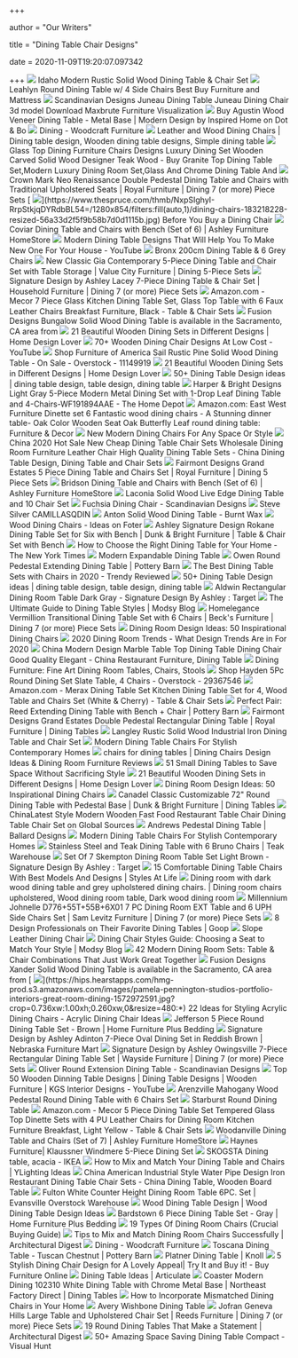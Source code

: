 +++
        
author = "Our Writers"
        
title = "Dining Table Chair Designs"
        
date = 2020-11-09T19:20:07.097342
        
+++
[ ![](https://s3.amazonaws.com/sierraimages/Images/Product/Large/1248.jpg)](https://s3.amazonaws.com/sierraimages/Images/Product/Large/1248.jpg) Idaho Modern Rustic Solid Wood Dining Table & Chair Set
[ ![](https://mfmd.rencdn.com/product/ashley/images/D436-15T-15B-01(4).jpg)](https://mfmd.rencdn.com/product/ashley/images/D436-15T-15B-01(4).jpg) Leahlyn Round Dining Table w/ 4 Side Chairs Best Buy Furniture and Mattress
[ ![](https://shop.3dskymodel.com/wp-content/uploads/2020/02/1525808-5a22bc81f3510.jpg)](https://shop.3dskymodel.com/wp-content/uploads/2020/02/1525808-5a22bc81f3510.jpg) Scandinavian Designs Juneau Dining Table Juneau Dining Chair 3d model  Download Maxbrute Furniture Visualization
[ ![](https://cdn1.ykso.co/inspiredhome/product/agustin-wood-veneer-dining-table-metal-base-modern-design/images/8099bb6/1559065236/generous.jpg)](https://cdn1.ykso.co/inspiredhome/product/agustin-wood-veneer-dining-table-metal-base-modern-design/images/8099bb6/1559065236/generous.jpg) Buy Agustin Wood Veneer Dining Table - Metal Base | Modern Design by  Inspired Home on Dot & Bo
[ ![](https://woodcraftfurnitureonline.com/wp-content/uploads/2020/03/dc33878r_s-e1586036827360.jpg)](https://woodcraftfurnitureonline.com/wp-content/uploads/2020/03/dc33878r_s-e1586036827360.jpg) Dining - Woodcraft Furniture
[ ![](https://i.pinimg.com/originals/b8/a9/36/b8a936c7678fa27573f3fd6306e47265.jpg)](https://i.pinimg.com/originals/b8/a9/36/b8a936c7678fa27573f3fd6306e47265.jpg) Leather and Wood Dining Chairs | Dining table design, Wooden dining table  designs, Simple dining table
[ ![](https://sc01.alicdn.com/kf/UTB8KhGGF4HEXKJk43Jeq6yeeXXac.jpg)](https://sc01.alicdn.com/kf/UTB8KhGGF4HEXKJk43Jeq6yeeXXac.jpg) Glass Top Dining Furniture Chairs Designs Luxury Dining Set Wooden Carved  Solid Wood Designer Teak Wood - Buy Granite Top Dining Table Set,Modern  Luxury Dining Room Set,Glass And Chrome Dining Table And
[ ![](https://imageresizer.furnituredealer.net/img/remote/images.furnituredealer.net/img/products%2Fcrown_mark%2Fcolor%2Fneo%20renaissance_2400-leg%2Btop%2B2x01a%2B6x01s-b2.jpg?width=1024&height=768&scale=both&trim.threshold=50&trim.percentpadding=10)](https://imageresizer.furnituredealer.net/img/remote/images.furnituredealer.net/img/products%2Fcrown_mark%2Fcolor%2Fneo%20renaissance_2400-leg%2Btop%2B2x01a%2B6x01s-b2.jpg?width=1024&height=768&scale=both&trim.threshold=50&trim.percentpadding=10) Crown Mark Neo Renaissance Double Pedestal Dining Table and Chairs with  Traditional Upholstered Seats | Royal Furniture | Dining 7 (or more) Piece  Sets
[ ![](https://www.thespruce.com/thmb/NxpSIghyI-RrpStkjqDYRdbBL54=/1280x854/filters:fill(auto,1)/dining-chairs-183218228-resized-56a33d2f5f9b58b7d0d1115b.jpg)](https://www.thespruce.com/thmb/NxpSIghyI-RrpStkjqDYRdbBL54=/1280x854/filters:fill(auto,1)/dining-chairs-183218228-resized-56a33d2f5f9b58b7d0d1115b.jpg) Before You Buy a Dining Chair
[ ![](https://ashleyfurniture.scene7.com/is/image/AshleyFurniture/D385-325-10x8-CROP?$AFHS-PDP-Zoomed$)](https://ashleyfurniture.scene7.com/is/image/AshleyFurniture/D385-325-10x8-CROP?$AFHS-PDP-Zoomed$) Coviar Dining Table and Chairs with Bench (Set of 6) | Ashley Furniture  HomeStore
[ ![](https://i.ytimg.com/vi/uuW7bD0I2wk/maxresdefault.jpg)](https://i.ytimg.com/vi/uuW7bD0I2wk/maxresdefault.jpg) Modern Dining Table Designs That Will Help You To Make New One For Your  House - YouTube
[ ![](https://www.housingunits.co.uk/media/catalog/product/cache/60968cec045f20fb06ab5f7720001507/c/f/cfc8347308f1f882929daafe8cd56b69c60f7098_u037___471981___b_1_6.jpg)](https://www.housingunits.co.uk/media/catalog/product/cache/60968cec045f20fb06ab5f7720001507/c/f/cfc8347308f1f882929daafe8cd56b69c60f7098_u037___471981___b_1_6.jpg) Bronx 200cm Dining Table & 6 Grey Chairs
[ ![](https://imageresizer.furnituredealer.net/img/remote/images.furnituredealer.net/img/products%2Fnew_classic%2Fcolor%2Fgia%20d1701_d1701-50s-brn-b1.jpg?width=878&height=600&scale=both&trim.threshold=80)](https://imageresizer.furnituredealer.net/img/remote/images.furnituredealer.net/img/products%2Fnew_classic%2Fcolor%2Fgia%20d1701_d1701-50s-brn-b1.jpg?width=878&height=600&scale=both&trim.threshold=80) New Classic Gia Contemporary 5-Piece Dining Table and Chair Set with Table  Storage | Value City Furniture | Dining 5-Piece Sets
[ ![](https://imageresizer.furnituredealer.net/img/remote/images.furnituredealer.net/img/products%2Fsignature_design%2Fcolor%2Flacey_d328-25%2B6x01-b.jpg?width=878&height=600&scale=both&trim.threshold=80)](https://imageresizer.furnituredealer.net/img/remote/images.furnituredealer.net/img/products%2Fsignature_design%2Fcolor%2Flacey_d328-25%2B6x01-b.jpg?width=878&height=600&scale=both&trim.threshold=80) Signature Design by Ashley Lacey 7-Piece Dining Table & Chair Set |  Household Furniture | Dining 7 (or more) Piece Sets
[ ![](https://images-na.ssl-images-amazon.com/images/I/81PLFFixidL._AC_SL1500_.jpg)](https://images-na.ssl-images-amazon.com/images/I/81PLFFixidL._AC_SL1500_.jpg) Amazon.com - Mecor 7 Piece Glass Kitchen Dining Table Set, Glass Top Table  with 6 Faux Leather Chairs Breakfast Furniture, Black - Table & Chair Sets
[ ![](https://images2.imgix.net/p4dbimg/p20290/images/img_4708%20edit.jpg?trim=color&trimcolor=FFFFFF&trimtol=5&w=1024&h=768&fm=pjpg&auto=format)](https://images2.imgix.net/p4dbimg/p20290/images/img_4708%20edit.jpg?trim=color&trimcolor=FFFFFF&trimtol=5&w=1024&h=768&fm=pjpg&auto=format) Fusion Designs Bungalow Solid Wood Dining Table is available in the  Sacramento, CA area from
[ ![](https://homedesignlover.com/wp-content/uploads/2016/05/wooden-dining-set.jpg)](https://homedesignlover.com/wp-content/uploads/2016/05/wooden-dining-set.jpg) 21 Beautiful Wooden Dining Sets in Different Designs | Home Design Lover
[ ![](https://i.ytimg.com/vi/VwyyWdgu-Rg/maxresdefault.jpg)](https://i.ytimg.com/vi/VwyyWdgu-Rg/maxresdefault.jpg) 70+ Wooden Dining Chair Designs At Low Cost  - YouTube
[ ![](https://ak1.ostkcdn.com/images/products/is/images/direct/6db0cb0b0df36c0e59e760a0b4b0bbb73c864132/Matthias-Industrial-Rustic-Pine-Dining-Table-by-FOA.jpg)](https://ak1.ostkcdn.com/images/products/is/images/direct/6db0cb0b0df36c0e59e760a0b4b0bbb73c864132/Matthias-Industrial-Rustic-Pine-Dining-Table-by-FOA.jpg) Shop Furniture of America Sail Rustic Pine Solid Wood Dining Table - On  Sale - Overstock - 11149919
[ ![](https://homedesignlover.com/wp-content/uploads/2016/05/2-elaine.jpg)](https://homedesignlover.com/wp-content/uploads/2016/05/2-elaine.jpg) 21 Beautiful Wooden Dining Sets in Different Designs | Home Design Lover
[ ![](https://i.pinimg.com/236x/3f/3f/ef/3f3fef4de40c94f3f2543fc9d8153191--extendable-dining-table-dining-table-chairs.jpg)](https://i.pinimg.com/236x/3f/3f/ef/3f3fef4de40c94f3f2543fc9d8153191--extendable-dining-table-dining-table-chairs.jpg) 50+ Dining Table Design ideas | dining table design, table design, dining  table
[ ![](https://images.homedepot-static.com/productImages/dcacecd6-1da1-4de1-b2c7-33dda35b7ca6/svn/light-gray-harper-bright-designs-dining-room-sets-wf191894aae-64_1000.jpg)](https://images.homedepot-static.com/productImages/dcacecd6-1da1-4de1-b2c7-33dda35b7ca6/svn/light-gray-harper-bright-designs-dining-room-sets-wf191894aae-64_1000.jpg) Harper & Bright Designs Light Gray 5-Piece Modern Metal Dining Set with  1-Drop Leaf Dining Table and 4-Chairs-WF191894AAE - The Home Depot
[ ![](https://images-na.ssl-images-amazon.com/images/I/9128rYiTP3L._AC_SL1500_.jpg)](https://images-na.ssl-images-amazon.com/images/I/9128rYiTP3L._AC_SL1500_.jpg) Amazon.com: East West Furniture Dinette set 6 Fantastic wood dining chairs  - A Stunning dinner table- Oak Color Wooden Seat Oak Butterfly Leaf round dining  table: Furniture & Decor
[ ![](https://www.roomandboard.com/blog/wp-content/uploads/2019/02/Olsen_environment.jpg)](https://www.roomandboard.com/blog/wp-content/uploads/2019/02/Olsen_environment.jpg) New Modern Dining Chairs For Any Space Or Style
[ ![](https://image.made-in-china.com/43f34j00aiGYzCcqhZbN/2020-Hot-Sale-New-Cheap-Dining-Table-Chair-Sets-Wholesale-Dining-Room-Furniture-Leather-Chair-High-Quality-Dining-Table-Sets.jpg)](https://image.made-in-china.com/43f34j00aiGYzCcqhZbN/2020-Hot-Sale-New-Cheap-Dining-Table-Chair-Sets-Wholesale-Dining-Room-Furniture-Leather-Chair-High-Quality-Dining-Table-Sets.jpg) China 2020 Hot Sale New Cheap Dining Table Chair Sets Wholesale Dining Room  Furniture Leather Chair High Quality Dining Table Sets - China Dining Table  Design, Dining Table and Chair Sets
[ ![](https://imageresizer.furnituredealer.net/img/remote/images.furnituredealer.net/img/products%2Ffairmont_designs%2Fcolor%2Fgrand%20estates_402-24b%2Bgrt60og%2B4x01-b.jpg?width=1024&height=768&scale=both&trim.threshold=50&trim.percentpadding=10)](https://imageresizer.furnituredealer.net/img/remote/images.furnituredealer.net/img/products%2Ffairmont_designs%2Fcolor%2Fgrand%20estates_402-24b%2Bgrt60og%2B4x01-b.jpg?width=1024&height=768&scale=both&trim.threshold=50&trim.percentpadding=10) Fairmont Designs Grand Estates 5 Piece Dining Table and Chairs Set | Royal  Furniture | Dining 5 Piece Sets
[ ![](https://ashleyfurniture.scene7.com/is/image/AshleyFurniture/D383-325-10X8-CROP?$AFHS-PDP-Zoomed$)](https://ashleyfurniture.scene7.com/is/image/AshleyFurniture/D383-325-10X8-CROP?$AFHS-PDP-Zoomed$) Bridson Dining Table and Chairs with Bench (Set of 6) | Ashley Furniture  HomeStore
[ ![](https://s3.amazonaws.com/sierraimages/Images/Product/Large/10218.jpg)](https://s3.amazonaws.com/sierraimages/Images/Product/Large/10218.jpg) Laconia Solid Wood Live Edge Dining Table and 10 Chair Set
[ ![](https://cdn.shopify.com/s/files/1/1921/1117/products/6186-fuchsia-dining-chair-2-med-02_ddd788e1-5630-4eef-8b5d-cb31afa1a388_2000x.jpg?v=1560449830)](https://cdn.shopify.com/s/files/1/1921/1117/products/6186-fuchsia-dining-chair-2-med-02_ddd788e1-5630-4eef-8b5d-cb31afa1a388_2000x.jpg?v=1560449830) Fuchsia Dining Chair - Scandinavian Designs
[ ![](https://images2.imgix.net/p4dbimg/p171/images/camila_sq_blk_(and)_blu_dining.jpg?trim=color&trimcolor=FFFFFF&trimtol=5&w=1024&h=768&fm=pjpg&auto=format)](https://images2.imgix.net/p4dbimg/p171/images/camila_sq_blk_(and)_blu_dining.jpg?trim=color&trimcolor=FFFFFF&trimtol=5&w=1024&h=768&fm=pjpg&auto=format) Steve Silver CAMILLASQDIN
[ ![](https://assets.weimgs.com/weimgs/ab/images/wcm/products/202036/0004/holland-dining-chair-o.jpg)](https://assets.weimgs.com/weimgs/ab/images/wcm/products/202036/0004/holland-dining-chair-o.jpg) Anton Solid Wood Dining Table - Burnt Wax
[ ![](https://foter.com/photos/235/7-pc-brand-new-cherry-finish-solid-wood-dining-table-set-table-and-6-chairs.jpg?s=pi)](https://foter.com/photos/235/7-pc-brand-new-cherry-finish-solid-wood-dining-table-set-table-and-6-chairs.jpg?s=pi) Wood Dining Chairs - Ideas on Foter
[ ![](https://images.furnituredealer.net/img/products%2Fsignature_design_by_ashley%2Fcolor%2Frokane_d397-35%2B4x02%2B00-b1.jpg)](https://images.furnituredealer.net/img/products%2Fsignature_design_by_ashley%2Fcolor%2Frokane_d397-35%2B4x02%2B00-b1.jpg) Ashley Signature Design Rokane Dining Table Set for Six with Bench | Dunk &  Bright Furniture | Table & Chair Set with Bench
[ ![](https://static01.nyt.com/images/2017/10/24/smarter-living/00sl-diningtable-header/00sl-diningtable-header-videoSixteenByNineJumbo1600.png)](https://static01.nyt.com/images/2017/10/24/smarter-living/00sl-diningtable-header/00sl-diningtable-header-videoSixteenByNineJumbo1600.png) How to Choose the Right Dining Table for Your Home - The New York Times
[ ![](https://assets.weimgs.com/weimgs/rk/images/wcm/products/202040/0159/modern-expandable-dining-table-o.jpg)](https://assets.weimgs.com/weimgs/rk/images/wcm/products/202040/0159/modern-expandable-dining-table-o.jpg) Modern Expandable Dining Table
[ ![](https://assets.pbimgs.com/pbimgs/ab/images/dp/wcm/202023/0045/owen-round-pedestal-extending-dining-table-m.jpg)](https://assets.pbimgs.com/pbimgs/ab/images/dp/wcm/202023/0045/owen-round-pedestal-extending-dining-table-m.jpg) Owen Round Pedestal Extending Dining Table | Pottery Barn
[ ![](https://trendyreviewed.com/wp-content/uploads/2018/08/81QyYLlwkL._SL1376_.jpg)](https://trendyreviewed.com/wp-content/uploads/2018/08/81QyYLlwkL._SL1376_.jpg) The Best Dining Table Sets with Chairs in 2020 - Trendy Reviewed
[ ![](https://i.pinimg.com/236x/cf/a5/90/cfa590cc1556e08942d6d0db9ba9c186--dining-table-design-dining-tables.jpg)](https://i.pinimg.com/236x/cf/a5/90/cfa590cc1556e08942d6d0db9ba9c186--dining-table-design-dining-tables.jpg) 50+ Dining Table Design ideas | dining table design, table design, dining  table
[ ![](https://target.scene7.com/is/image/Target/GUEST_edaccfb5-1928-4418-8d59-0da0ce1bb332?wid=488&hei=488&fmt=pjpeg)](https://target.scene7.com/is/image/Target/GUEST_edaccfb5-1928-4418-8d59-0da0ce1bb332?wid=488&hei=488&fmt=pjpeg) Aldwin Rectangular Dining Room Table Dark Gray - Signature Design By Ashley  : Target
[ ![](https://blog.modsy.com/wp-content/uploads/2019/10/634085_D6_diningtablestyleguide_2.jpg)](https://blog.modsy.com/wp-content/uploads/2019/10/634085_D6_diningtablestyleguide_2.jpg) The Ultimate Guide to Dining Table Styles | Modsy Blog
[ ![](https://imageresizer.furnituredealer.net/img/remote/images.furnituredealer.net/img/products%2Fhomelegance%2Fcolor%2Fvermillion%205442_5442-96%2B96b%2B2xa%2B6xs-b1.jpg?width=878&height=600&scale=both&trim.threshold=80)](https://imageresizer.furnituredealer.net/img/remote/images.furnituredealer.net/img/products%2Fhomelegance%2Fcolor%2Fvermillion%205442_5442-96%2B96b%2B2xa%2B6xs-b1.jpg?width=878&height=600&scale=both&trim.threshold=80) Homelegance Vermillion Transitional Dining Table Set with 6 Chairs | Beck's  Furniture | Dining 7 (or more) Piece Sets
[ ![](http://homeinspirationideas.net/wp-content/uploads/2015/05/Dining-Room-Design-Ideas-50-Inspirational-Dining-Chairs-0-331.jpg)](http://homeinspirationideas.net/wp-content/uploads/2015/05/Dining-Room-Design-Ideas-50-Inspirational-Dining-Chairs-0-331.jpg) Dining Room Design Ideas: 50 Inspirational Dining Chairs
[ ![](https://www.mydomaine.com/thmb/Qt1GFcLOGaEFBCZTbl4mT0x2HPU=/3687x3687/smart/filters:no_upscale()/DesignbyEmilyHendersonDesignandPhotobySaraLigorria-Tramp_604-b3bb7dfbe7ab45d5a953e5c3dcc01177.jpg)](https://www.mydomaine.com/thmb/Qt1GFcLOGaEFBCZTbl4mT0x2HPU=/3687x3687/smart/filters:no_upscale()/DesignbyEmilyHendersonDesignandPhotobySaraLigorria-Tramp_604-b3bb7dfbe7ab45d5a953e5c3dcc01177.jpg) 2020 Dining Room Trends - What Design Trends Are in For 2020
[ ![](https://image.made-in-china.com/43f34j00KReGlgbWAwkq/Modern-Design-Marble-Table-Top-Dining-Table-Dining-Chair-Good-Quality-Elegant.jpg)](https://image.made-in-china.com/43f34j00KReGlgbWAwkq/Modern-Design-Marble-Table-Top-Dining-Table-Dining-Chair-Good-Quality-Elegant.jpg) China Modern Design Marble Table Top Dining Table Dining Chair Good Quality  Elegant - China Restaurant Furniture, Dining Table
[ ![](https://i0.wp.com/artfactory.com/wp-content/uploads/2019/10/custom-hand-carved-dining-table-chairs.jpg?resize=600%2C600&ssl=1)](https://i0.wp.com/artfactory.com/wp-content/uploads/2019/10/custom-hand-carved-dining-table-chairs.jpg?resize=600%2C600&ssl=1) Dining Furniture: Fine Art Dining Room Tables, Chairs, Stools
[ ![](https://ak1.ostkcdn.com/images/products/29367546/Hayden-5Pc-Round-Dining-Set-Slate-Table-4-Chairs-c7b8992f-4ff2-421c-b87b-731033708f9b.jpg)](https://ak1.ostkcdn.com/images/products/29367546/Hayden-5Pc-Round-Dining-Set-Slate-Table-4-Chairs-c7b8992f-4ff2-421c-b87b-731033708f9b.jpg) Shop Hayden 5Pc Round Dining Set Slate Table, 4 Chairs - Overstock -  29367546
[ ![](https://m.media-amazon.com/images/I/91X6UyPV6VL._AC_SS350_.jpg)](https://m.media-amazon.com/images/I/91X6UyPV6VL._AC_SS350_.jpg) Amazon.com - Merax Dining Table Set Kitchen Dining Table Set for 4, Wood  Table and Chairs Set (White & Cherry) - Table & Chair Sets
[ ![](https://assets.pbimgs.com/pbimgs/ab/images/dp/wcm/202027/0011/perfect-pair-reed-extending-dining-table-with-bench-chair-o.jpg)](https://assets.pbimgs.com/pbimgs/ab/images/dp/wcm/202027/0011/perfect-pair-reed-extending-dining-table-with-bench-chair-o.jpg) Perfect Pair: Reed Extending Dining Table with Bench + Chair | Pottery Barn
[ ![](https://imageresizer.furnituredealer.net/img/remote/images.furnituredealer.net/img/products%2Ffairmont_designs%2Fcolor%2Fgrand%20estates_402-54b%2Bt-b.jpg?width=1024&height=768&scale=both&trim.threshold=50&trim.percentpadding=10)](https://imageresizer.furnituredealer.net/img/remote/images.furnituredealer.net/img/products%2Ffairmont_designs%2Fcolor%2Fgrand%20estates_402-54b%2Bt-b.jpg?width=1024&height=768&scale=both&trim.threshold=50&trim.percentpadding=10) Fairmont Designs Grand Estates Double Pedestal Rectangular Dining Table |  Royal Furniture | Dining Tables
[ ![](https://s3.amazonaws.com/sierraimages/Images/Product/Large/9707.jpg)](https://s3.amazonaws.com/sierraimages/Images/Product/Large/9707.jpg) Langley Rustic Solid Wood Industrial Iron Dining Table and Chair Set
[ ![](https://cdn.decoist.com/wp-content/uploads/2014/01/Distinct-T-Back-silhouette-of-the-Anziano-Chair.jpg)](https://cdn.decoist.com/wp-content/uploads/2014/01/Distinct-T-Back-silhouette-of-the-Anziano-Chair.jpg) Modern Dining Table Chairs For Stylish Contemporary Homes
[ ![](https://youruncle.net/wp-content/uploads/2014/11/chairs-for-dining-tables.jpg)](https://youruncle.net/wp-content/uploads/2014/11/chairs-for-dining-tables.jpg) chairs for dining tables | Dining Chairs Design Ideas & Dining Room  Furniture Reviews
[ ![](http://cdn.home-designing.com/wp-content/uploads/2020/06/Small-Colorful-Dining-Table-with-Hairpin-Legs-and-Yellow-Chairs-Mid-Century-Modern.jpg)](http://cdn.home-designing.com/wp-content/uploads/2020/06/Small-Colorful-Dining-Table-with-Hairpin-Legs-and-Yellow-Chairs-Mid-Century-Modern.jpg) 51 Small Dining Tables to Save Space Without Sacrificing Style
[ ![](https://homedesignlover.com/wp-content/uploads/2016/05/8-charmediamo.jpg)](https://homedesignlover.com/wp-content/uploads/2016/05/8-charmediamo.jpg) 21 Beautiful Wooden Dining Sets in Different Designs | Home Design Lover
[ ![](https://www.homeinspirationideas.net/wp-content/uploads/2015/05/Dining-Room-Design-Ideas-50-Inspirational-Dining-Chairs-.-f-1.jpg)](https://www.homeinspirationideas.net/wp-content/uploads/2015/05/Dining-Room-Design-Ideas-50-Inspirational-Dining-Chairs-.-f-1.jpg) Dining Room Design Ideas: 50 Inspirational Dining Chairs
[ ![](https://imageresizer.furnituredealer.net/img/remote/images.furnituredealer.net/img/products%2Fcanadel%2Fcolor%2Fclassic%20c_trn072721818gtpaf%2Bbas-b7.jpg?width=878&height=600&scale=both&trim.threshold=80)](https://imageresizer.furnituredealer.net/img/remote/images.furnituredealer.net/img/products%2Fcanadel%2Fcolor%2Fclassic%20c_trn072721818gtpaf%2Bbas-b7.jpg?width=878&height=600&scale=both&trim.threshold=80) Canadel Classic Customizable 72" Round Dining Table with Pedestal Base |  Dunk & Bright Furniture | Dining Tables
[ ![](https://p.globalsources.com/IMAGES/PDT/BIG/605/B1168471605.jpg)](https://p.globalsources.com/IMAGES/PDT/BIG/605/B1168471605.jpg) ChinaLatest Style Modern Wooden Fast Food Restaurant Table Chair Dining  Table Chair Set on Global Sources
[ ![](https://akamai-scene7.ballarddesigns.com/is/image/ballarddesigns/SL038Bundle_main?$w400$)](https://akamai-scene7.ballarddesigns.com/is/image/ballarddesigns/SL038Bundle_main?$w400$) Andrews Pedestal Dining Table | Ballard Designs
[ ![](https://cdn.decoist.com/wp-content/uploads/2014/01/Sophisticated-dining-room-in-trendy-grey.jpg)](https://cdn.decoist.com/wp-content/uploads/2014/01/Sophisticated-dining-room-in-trendy-grey.jpg) Modern Dining Table Chairs For Stylish Contemporary Homes
[ ![](https://teakwarehouse.com/wp-content/uploads/2014/10/ss-white-dining-set-shadows.jpg)](https://teakwarehouse.com/wp-content/uploads/2014/10/ss-white-dining-set-shadows.jpg) Stainless Steel and Teak Dining Table with 6 Bruno Chairs | Teak Warehouse
[ ![](https://target.scene7.com/is/image/Target/GUEST_2b1d43f1-d825-413b-ba98-a115eece68fe?wid=488&hei=488&fmt=pjpeg)](https://target.scene7.com/is/image/Target/GUEST_2b1d43f1-d825-413b-ba98-a115eece68fe?wid=488&hei=488&fmt=pjpeg) Set Of 7 Skempton Dining Room Table Set Light Brown - Signature Design By  Ashley : Target
[ ![](https://stylesatlife.com/wp-content/uploads/2017/08/Modern-Dining-Table-Chair.jpg)](https://stylesatlife.com/wp-content/uploads/2017/08/Modern-Dining-Table-Chair.jpg) 15 Comfortable Dining Table Chairs With Best Models And Designs | Styles At  Life
[ ![](https://i.pinimg.com/originals/a3/b4/1d/a3b41d7d9d1206be64fc79387efcb43b.jpg)](https://i.pinimg.com/originals/a3/b4/1d/a3b41d7d9d1206be64fc79387efcb43b.jpg) Dining room with dark wood dining table and grey upholstered dining chairs.  | Dining room chairs upholstered, Wood dining room table, Dark wood dining  room
[ ![](https://imageresizer.furnituredealer.net/img/remote/images.furnituredealer.net/img/products%2Fmillennium%2Fcolor%2Fjohnelle-1_391277665-bij9ipt5frkmh6uhxroimia.jpg?width=1024&height=768&scale=both&trim.threshold=50&trim.percentpadding=10)](https://imageresizer.furnituredealer.net/img/remote/images.furnituredealer.net/img/products%2Fmillennium%2Fcolor%2Fjohnelle-1_391277665-bij9ipt5frkmh6uhxroimia.jpg?width=1024&height=768&scale=both&trim.threshold=50&trim.percentpadding=10) Millennium Johnelle D776+55T+55B+6X01 7 PC Dining Room EXT Table and 6 UPH  Side Chairs Set | Sam Levitz Furniture | Dining 7 (or more) Piece Sets
[ ![](https://goop.com/wp-content/uploads/2018/06/Dining-Room-Tables-TRU1477647.jpg)](https://goop.com/wp-content/uploads/2018/06/Dining-Room-Tables-TRU1477647.jpg) 8 Design Professionals on Their Favorite Dining Tables | Goop
[ ![](https://assets.weimgs.com/weimgs/ab/images/wcm/products/202029/0041/slope-leather-dining-chair-o.jpg)](https://assets.weimgs.com/weimgs/ab/images/wcm/products/202029/0041/slope-leather-dining-chair-o.jpg) Slope Leather Dining Chair
[ ![](https://blog.modsy.com/wp-content/uploads/2019/10/VERSATILE-DINING-TABLE_D2_UV2.jpg)](https://blog.modsy.com/wp-content/uploads/2019/10/VERSATILE-DINING-TABLE_D2_UV2.jpg) Dining Chair Styles Guide: Choosing a Seat to Match Your Style | Modsy Blog
[ ![](http://cdn.home-designing.com/wp-content/uploads/2018/02/panton-s-chairs-modern-luxury-dining-room-sets-600x390.jpg)](http://cdn.home-designing.com/wp-content/uploads/2018/02/panton-s-chairs-modern-luxury-dining-room-sets-600x390.jpg) 42 Modern Dining Room Sets: Table & Chair Combinations That Just Work Great  Together
[ ![](https://images2.imgix.net/p4dbimg/p20290/images/fus%20xander%20table%20with%20chairs%20137738p.jpg?trim=color&trimcolor=FFFFFF&trimtol=5&w=1024&h=768&fm=pjpg&auto=format)](https://images2.imgix.net/p4dbimg/p20290/images/fus%20xander%20table%20with%20chairs%20137738p.jpg?trim=color&trimcolor=FFFFFF&trimtol=5&w=1024&h=768&fm=pjpg&auto=format) Fusion Designs Xander Solid Wood Dining Table is available in the  Sacramento, CA area from
[ ![](https://hips.hearstapps.com/hmg-prod.s3.amazonaws.com/images/pamela-pennington-studios-portfolio-interiors-great-room-dining-1572972591.jpg?crop=0.736xw:1.00xh;0.260xw,0&resize=480:*)](https://hips.hearstapps.com/hmg-prod.s3.amazonaws.com/images/pamela-pennington-studios-portfolio-interiors-great-room-dining-1572972591.jpg?crop=0.736xw:1.00xh;0.260xw,0&resize=480:*) 22 Ideas for Styling Acrylic Dining Chairs - Acrylic Dining Chair Ideas
[ ![](https://homefurn.com/images/thumbs/0025530_jefferson-5-piece-round-dining-table-set-brown.jpeg)](https://homefurn.com/images/thumbs/0025530_jefferson-5-piece-round-dining-table-set-brown.jpeg) Jefferson 5 Piece Round Dining Table Set - Brown | Home Furniture Plus  Bedding
[ ![](https://www.nfm.com/productimages/55927982/1/L)](https://www.nfm.com/productimages/55927982/1/L) Signature Design by Ashley Adinton 7-Piece Oval Dining Set in Reddish Brown  | Nebraska Furniture Mart
[ ![](https://imageresizer.furnituredealer.net/img/remote/images.furnituredealer.net/img/products%2Fsignature_design_by_ashley%2Fcolor%2Fowingsville%20-%201195589344_d580-25%2B6x02-b0.jpg?width=1024&height=768&scale=both&trim.threshold=50&trim.percentpadding=10)](https://imageresizer.furnituredealer.net/img/remote/images.furnituredealer.net/img/products%2Fsignature_design_by_ashley%2Fcolor%2Fowingsville%20-%201195589344_d580-25%2B6x02-b0.jpg?width=1024&height=768&scale=both&trim.threshold=50&trim.percentpadding=10) Signature Design by Ashley Owingsville 7-Piece Rectangular Dining Table Set  | Wayside Furniture | Dining 7 (or more) Piece Sets
[ ![](https://cdn.shopify.com/s/files/1/1921/1117/products/E07_Oliver_Table_V1_WEB_97ac47f7-abec-4f0d-9aed-c6f6ca268efe_2000x.jpg?v=1557947328)](https://cdn.shopify.com/s/files/1/1921/1117/products/E07_Oliver_Table_V1_WEB_97ac47f7-abec-4f0d-9aed-c6f6ca268efe_2000x.jpg?v=1557947328) Oliver Round Extension Dining Table - Scandinavian Designs
[ ![](https://i.ytimg.com/vi/VFPZrGofxF4/maxresdefault.jpg)](https://i.ytimg.com/vi/VFPZrGofxF4/maxresdefault.jpg) Top 50 Wooden Dinning Table Designs | Dining Table Designs | Wooden  Furniture | KGS Interior Designs - YouTube
[ ![](https://s3.amazonaws.com/sierraimages/Images/Product/Large/9449.jpg)](https://s3.amazonaws.com/sierraimages/Images/Product/Large/9449.jpg) Arenzville Mahogany Wood Pedestal Round Dining Table with 6 Chairs Set
[ ![](https://s3.amazonaws.com/inmod/products/magnified/starburst-round-dining-table/ls/ae1203-round-walnut-ls-2.jpg)](https://s3.amazonaws.com/inmod/products/magnified/starburst-round-dining-table/ls/ae1203-round-walnut-ls-2.jpg) Starburst Round Dining Table
[ ![](https://images-na.ssl-images-amazon.com/images/I/81HkdkYJy6L._AC_SL1500_.jpg)](https://images-na.ssl-images-amazon.com/images/I/81HkdkYJy6L._AC_SL1500_.jpg) Amazon.com - Mecor 5 Piece Dining Table Set Tempered Glass Top Dinette Sets  with 4 PU Leather Chairs for Dining Room Kitchen Furniture Breakfast, Light  Yellow - Table & Chair Sets
[ ![](https://ashleyfurniture.scene7.com/is/image/AshleyFurniture/D335-425-10x8-CROP?$AFHS-PDP-Main$)](https://ashleyfurniture.scene7.com/is/image/AshleyFurniture/D335-425-10x8-CROP?$AFHS-PDP-Main$) Woodanville Dining Table and Chairs (Set of 7) | Ashley Furniture HomeStore
[ ![](https://www.haynesfurniture.com/images/thumbs/0001058_klaussner-windmere-5-piece-trestle-table-dining-set_1200.jpeg)](https://www.haynesfurniture.com/images/thumbs/0001058_klaussner-windmere-5-piece-trestle-table-dining-set_1200.jpeg) Haynes Furniture| Klaussner Windmere 5-Piece Dining Set
[ ![](https://www.ikea.com/us/en/images/products/skogsta-dining-table-acacia__0628543_PH149771_S5.JPG?f=s)](https://www.ikea.com/us/en/images/products/skogsta-dining-table-acacia__0628543_PH149771_S5.JPG?f=s) SKOGSTA Dining table, acacia - IKEA
[ ![](https://www.ylighting.com/blog/wp-content/uploads/2019/01/mix-and-match-modern-dining-table-and-chairs.jpg)](https://www.ylighting.com/blog/wp-content/uploads/2019/01/mix-and-match-modern-dining-table-and-chairs.jpg) How to Mix and Match Your Dining Table and Chairs | YLighting Ideas
[ ![](https://image.made-in-china.com/2f0j00sfcGoRqKglkY/American-Industrial-Style-Water-Pipe-Design-Iron-Restaurant-Dining-Table-Chair-Sets.jpg)](https://image.made-in-china.com/2f0j00sfcGoRqKglkY/American-Industrial-Style-Water-Pipe-Design-Iron-Restaurant-Dining-Table-Chair-Sets.jpg) China American Industrial Style Water Pipe Design Iron Restaurant Dining  Table Chair Sets - China Dining Table, Wooden Board Table
[ ![](https://evansvilleoverstockwarehouse.com/wp-content/uploads/2019/05/CM-2727WH-T-4848-2727WH-BENCH-2727WH-S-24x4-1.jpg)](https://evansvilleoverstockwarehouse.com/wp-content/uploads/2019/05/CM-2727WH-T-4848-2727WH-BENCH-2727WH-S-24x4-1.jpg) Fulton White Counter Height Dining Room Table 6PC. Set | Evansville  Overstock Warehouse
[ ![](https://www.cocodsgn.com/wp-content/uploads/2017/08/060-5c157372676350ca2b0dda527a8a2212.jpg)](https://www.cocodsgn.com/wp-content/uploads/2017/08/060-5c157372676350ca2b0dda527a8a2212.jpg) Wood Dining Table Design | Wood Dining Table Design Ideas
[ ![](https://homefurn.com/images/thumbs/0017061_bardstown-6-piece-dining-table-set-gray_850.jpeg)](https://homefurn.com/images/thumbs/0017061_bardstown-6-piece-dining-table-set-gray_850.jpeg) Bardstown 6 Piece Dining Table Set - Gray | Home Furniture Plus Bedding
[ ![](https://homestratosphere.s3.amazonaws.com/wp-content/uploads/2014/12/parsonschair.jpg)](https://homestratosphere.s3.amazonaws.com/wp-content/uploads/2014/12/parsonschair.jpg) 19 Types Of Dining Room Chairs (Crucial Buying Guide)
[ ![](https://media.architecturaldigest.com/photos/56fe930f2dc0179949e86b17/16:9/w_3695,h_2078,c_limit/isabel-lopez-quesada-greece-05.jpg)](https://media.architecturaldigest.com/photos/56fe930f2dc0179949e86b17/16:9/w_3695,h_2078,c_limit/isabel-lopez-quesada-greece-05.jpg) Tips to Mix and Match Dining Room Chairs Successfully | Architectural Digest
[ ![](https://woodcraftfurnitureonline.com/wp-content/uploads/2020/03/T-42110XAB_C-20B_NickelIvory-scaled-e1586036916417.jpg)](https://woodcraftfurnitureonline.com/wp-content/uploads/2020/03/T-42110XAB_C-20B_NickelIvory-scaled-e1586036916417.jpg) Dining - Woodcraft Furniture
[ ![](https://assets.pbimgs.com/pbimgs/ab/images/dp/wcm/202034/0698/toscana-dining-table-tuscan-chestnut-o.jpg)](https://assets.pbimgs.com/pbimgs/ab/images/dp/wcm/202034/0698/toscana-dining-table-tuscan-chestnut-o.jpg) Toscana Dining Table - Tuscan Chestnut | Pottery Barn
[ ![](https://www.knoll.com/media/63/725/5596_high_c.jpg)](https://www.knoll.com/media/63/725/5596_high_c.jpg) Platner Dining Table | Knoll
[ ![](https://www.woodenstreet.com/image/cache/data/dining-chairs/sofie-dining-chair-honey-finish/1st-680x400.jpg?im-bypass=true)](https://www.woodenstreet.com/image/cache/data/dining-chairs/sofie-dining-chair-honey-finish/1st-680x400.jpg?im-bypass=true) 5 Stylish Dining Chair Design for A Lovely Appeal| Try It and Buy it! - Buy  Furniture Online
[ ![](https://www.article.com/blog/wp-content/uploads/2018/12/Articulate-diningtables-02-1.jpg)](https://www.article.com/blog/wp-content/uploads/2018/12/Articulate-diningtables-02-1.jpg) Dining Table Ideas | Articulate
[ ![](https://imageresizer.furnituredealer.net/img/remote/images.furnituredealer.net/img/products%2Fcoaster%2Fcolor%2Fmodern%20dining%20-%20-181734809_102310-b2.jpg?width=878&height=600&scale=both&trim.threshold=80)](https://imageresizer.furnituredealer.net/img/remote/images.furnituredealer.net/img/products%2Fcoaster%2Fcolor%2Fmodern%20dining%20-%20-181734809_102310-b2.jpg?width=878&height=600&scale=both&trim.threshold=80) Coaster Modern Dining 102310 White Dining Table with Chrome Metal Base |  Northeast Factory Direct | Dining Tables
[ ![](https://www.mydomaine.com/thmb/0tZFutMad7s9HZ1nYwWp_aQ2hUU=/1200x900/smart/filters:no_upscale()/IMG20-93b32bc0eb00404ab70ecac989aea25b.jpg)](https://www.mydomaine.com/thmb/0tZFutMad7s9HZ1nYwWp_aQ2hUU=/1200x900/smart/filters:no_upscale()/IMG20-93b32bc0eb00404ab70ecac989aea25b.jpg) How to Incorporate Mismatched Dining Chairs in Your Home
[ ![](https://assets.weimgs.com/weimgs/ab/images/wcm/products/202034/0006/flame-rug-o.jpg)](https://assets.weimgs.com/weimgs/ab/images/wcm/products/202034/0006/flame-rug-o.jpg) Avery Wishbone Dining Table
[ ![](https://images.furnituredealer.net/img/products%2Fjofran%2Fcolor%2Fgeneva%20hills%20677%20-%20678%20-%20679_678-78%2B6x212kd-b0.jpg)](https://images.furnituredealer.net/img/products%2Fjofran%2Fcolor%2Fgeneva%20hills%20677%20-%20678%20-%20679_678-78%2B6x212kd-b0.jpg) Jofran Geneva Hills Large Table and Upholstered Chair Set | Reeds Furniture  | Dining 7 (or more) Piece Sets
[ ![](https://media.architecturaldigest.com/photos/58d5505bda00da358c0a73b2/1:1/w_743,h_743,c_limit/contemporary-dining-room-david-kleinberg-design-associates-new-york-new-york-201106_1000-watermarked.jpg)](https://media.architecturaldigest.com/photos/58d5505bda00da358c0a73b2/1:1/w_743,h_743,c_limit/contemporary-dining-room-david-kleinberg-design-associates-new-york-new-york-201106_1000-watermarked.jpg) 19 Round Dining Tables That Make a Statement | Architectural Digest
[ ![](https://visualhunt.com/photos/10/space-saving-dining-tables-space-saving-dining-table-and-1.jpg?s=pi)](https://visualhunt.com/photos/10/space-saving-dining-tables-space-saving-dining-table-and-1.jpg?s=pi) 50+ Amazing Space Saving Dining Table Compact - Visual Hunt
